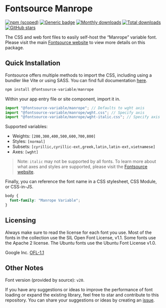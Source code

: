 # Fontsource Manrope

[![npm (scoped)](https://img.shields.io/npm/v/@fontsource-variable/manrope?color=brightgreen)](https://www.npmjs.com/package/@fontsource-variable/manrope) [![Generic badge](https://img.shields.io/badge/fontsource-passing-brightgreen)](https://github.com/fontsource/fontsource) [![Monthly downloads](https://badgen.net/npm/dm/@fontsource-variable/manrope)](https://github.com/fontsource/fontsource) [![Total downloads](https://badgen.net/npm/dt/@fontsource-variable/manrope)](https://github.com/fontsource/fontsource) [![GitHub stars](https://img.shields.io/github/stars/fontsource/fontsource.svg?style=social&label=Star)](https://github.com/fontsource/fontsource/stargazers)

The CSS and web font files to easily self-host the “Manrope” variable font. Please visit the main [Fontsource website](https://fontsource.org/fonts/manrope) to view more details on this package.

## Quick Installation

Fontsource offers multiple methods to import the CSS, including using a bundler like Vite or using SASS. You can find full documentation [here](https://fontsource.org/docs/getting-started/introduction).

```javascript
npm install @fontsource-variable/manrope
```

Within your app entry file or site component, import it in.

```javascript
import "@fontsource-variable/manrope"; // Defaults to wght axis
import "@fontsource-variable/manrope/wght.css"; // Specify axis
import "@fontsource-variable/manrope/wght-italic.css"; // Specify axis and style
```

Supported variables:
- Weights: `[200,300,400,500,600,700,800]`
- Styles: `[normal]`
- Subsets: `[cyrillic,cyrillic-ext,greek,latin,latin-ext,vietnamese]`
- Axes: `[wght]`

> Note: `italic` may not be supported by all fonts. To learn more about what axes and styles are supported, please visit the [Fontsource website](https://fontsource.org/fonts/manrope).

Finally, you can reference the font name in a CSS stylesheet, CSS Module, or CSS-in-JS.

```css
body {
  font-family: "Manrope Variable";
}
```

## Licensing
Always make sure to read the license for each font you use. Most of the fonts in the collection use the SIL Open Font License, v1.1. Some fonts use the Apache 2 license. The Ubuntu fonts use the Ubuntu Font License v1.0.

Google Inc.
[OFL-1.1](http://scripts.sil.org/OFL)

## Other Notes
Font version (provided by source): `v20`.

If you have any suggestions or ideas to improve the performance of font loading or expand the existing library, feel free to star and contribute to this repository. You can share your suggestions or ideas by creating an [issue](https://github.com/fontsource/fontsource/issues).
